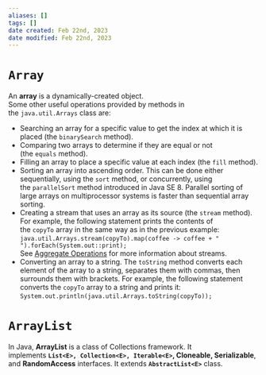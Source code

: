 ```yaml
---
aliases: []
tags: []
date created: Feb 22nd, 2023
date modified: Feb 22nd, 2023
---
```


# `Array`
An **array** is a dynamically-created object.  
Some other useful operations provided by methods in the `java.util.Arrays` class are:
- Searching an array for a specific value to get the index at which it is placed (the `binarySearch` method).
- Comparing two arrays to determine if they are equal or not (the `equals` method).
- Filling an array to place a specific value at each index (the `fill` method).
- Sorting an array into ascending order. This can be done either sequentially, using the `sort` method, or concurrently, using the `parallelSort` method introduced in Java SE 8. Parallel sorting of large arrays on multiprocessor systems is faster than sequential array sorting.
- Creating a stream that uses an array as its source (the `stream` method). For example, the following statement prints the contents of the `copyTo` array in the same way as in the previous example:  
	`java.util.Arrays.stream(copyTo).map(coffee -> coffee + " ").forEach(System.out::print);`  
    See [Aggregate Operations](https://docs.oracle.com/javase/tutorial/collections/streams/index.html) for more information about streams.
- Converting an array to a string. The `toString` method converts each element of the array to a string, separates them with commas, then surrounds them with brackets. For example, the following statement converts the `copyTo` array to a string and prints it:  
	`System.out.println(java.util.Arrays.toString(copyTo));`

# `ArrayList`
In Java, **ArrayList** is a class of Collections framework. It implements **`List<E>, Collection<E>, Iterable<E>`, Cloneable, Serializable**, and **RandomAccess** interfaces. It extends **`AbstractList<E>`** class.
